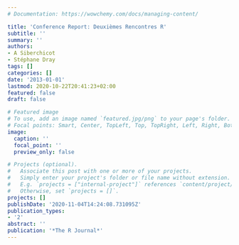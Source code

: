 ```yaml
---
# Documentation: https://wowchemy.com/docs/managing-content/

title: 'Conference Report: Deuxièmes Rencontres R'
subtitle: ''
summary: ''
authors:
- A Siberchicot
- Stéphane Dray
tags: []
categories: []
date: '2013-01-01'
lastmod: 2020-10-22T20:41:23+02:00
featured: false
draft: false

# Featured image
# To use, add an image named `featured.jpg/png` to your page's folder.
# Focal points: Smart, Center, TopLeft, Top, TopRight, Left, Right, BottomLeft, Bottom, BottomRight.
image:
  caption: ''
  focal_point: ''
  preview_only: false

# Projects (optional).
#   Associate this post with one or more of your projects.
#   Simply enter your project's folder or file name without extension.
#   E.g. `projects = ["internal-project"]` references `content/project/deep-learning/index.md`.
#   Otherwise, set `projects = []`.
projects: []
publishDate: '2020-11-04T14:24:08.731095Z'
publication_types:
- '2'
abstract: ''
publication: '*The R Journal*'
---
```

